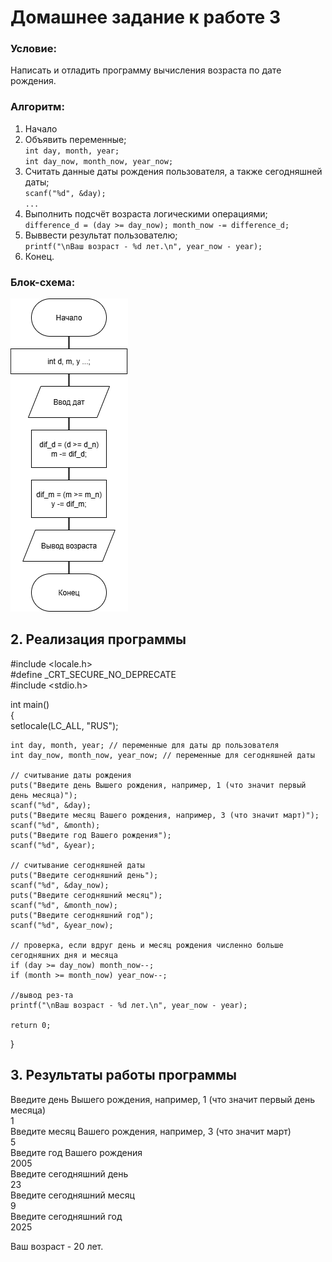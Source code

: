 # Домашнее задание к работе 3

### Условие:
Написать и отладить программу вычисления возраста по дате рождения.

### Алгоритм:
1. Начало      
2. Объявить переменные;        
	`int day, month, year;`  
	 `int day_now, month_now, year_now;`   
3. Считать данные даты рождения пользователя, а также сегодняшней даты;      
	`scanf("%d", &day);`    
	 `...`   
4. Выполнить подсчёт возраста логическими операциями;  
	`difference_d = (day >= day_now);
	month_now -= difference_d;`
5. Выввести результат пользователю;  
    `printf("\nВаш возраст - %d лет.\n", year_now - year);`  
5. Конец.    

### Блок-схема:

![Блок-схема](./Блок_схема.png)

## 2. Реализация программы 

#include <locale.h>  
#define _CRT_SECURE_NO_DEPRECATE  
#include <stdio.h>  

int main()  
{  
	setlocale(LC_ALL, "RUS");  

	int day, month, year; // переменные для даты др пользователя
	int day_now, month_now, year_now; // переменные для сегодняшней даты

	// считывание даты рождения
	puts("Введите день Вышего рождения, например, 1 (что значит первый день месяца)");
	scanf("%d", &day);
	puts("Введите месяц Вашего рождения, например, 3 (что значит март)");
	scanf("%d", &month);
	puts("Введите год Вашего рождения");
	scanf("%d", &year);

	// считывание сегодняшней даты
	puts("Введите сегодняшний день");
	scanf("%d", &day_now);
	puts("Введите сегодняшний месяц");
	scanf("%d", &month_now);
	puts("Введите сегодняшний год");
	scanf("%d", &year_now);

	// проверка, если вдруг день и месяц рождения численно больше сегодняшних дня и месяца
	if (day >= day_now) month_now--;
	if (month >= month_now) year_now--;

	//вывод рез-та
	printf("\nВаш возраст - %d лет.\n", year_now - year);

	return 0;
}

## 3. Результаты работы программы

Введите день Вышего рождения, например, 1 (что значит первый день месяца)  
1  
Введите месяц Вашего рождения, например, 3 (что значит март)  
5  
Введите год Вашего рождения  
2005  
Введите сегодняшний день  
23  
Введите сегодняшний месяц  
9  
Введите сегодняшний год  
2025  
  
Ваш возраст - 20 лет.  